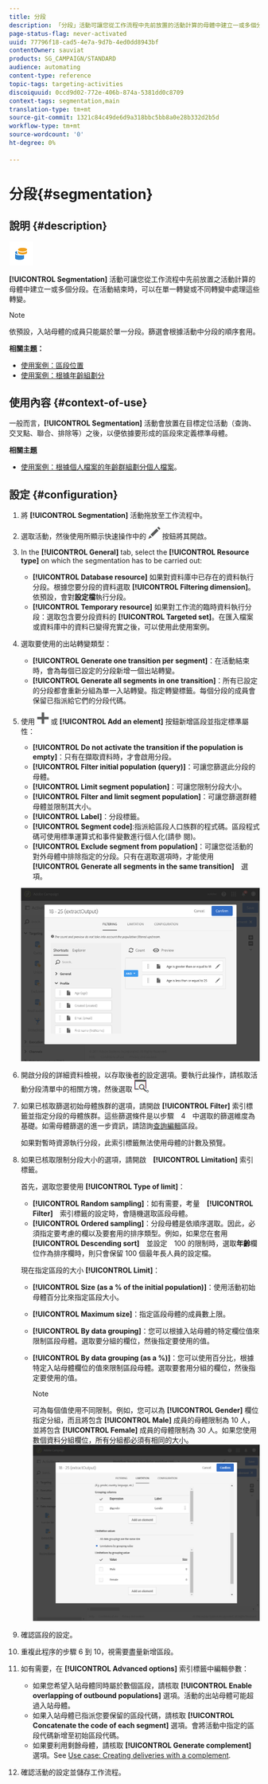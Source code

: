 ```yaml
---
title: 分段
description: 「分段」活動可讓您從工作流程中先前放置的活動計算的母體中建立一或多個分段。
page-status-flag: never-activated
uuid: 77796f18-cad5-4e7a-9d7b-4ed0dd8943bf
contentOwner: sauviat
products: SG_CAMPAIGN/STANDARD
audience: automating
content-type: reference
topic-tags: targeting-activities
discoiquuid: 0ccd9d02-772e-406b-874a-5381dd0c8709
context-tags: segmentation,main
translation-type: tm+mt
source-git-commit: 1321c84c49de6d9a318bbc5bb8a0e28b332d2b5d
workflow-type: tm+mt
source-wordcount: '0'
ht-degree: 0%

---
```



# 分段{#segmentation}

## 說明 {#description}

![](assets/segmentation.png)

**[!UICONTROL Segmentation]** 活動可讓您從工作流程中先前放置之活動計算的母體中建立一或多個分段。在活動結束時，可以在單一轉變或不同轉變中處理這些轉變。

>[!NOTE]
>
>依預設，入站母體的成員只能屬於單一分段。篩選會根據活動中分段的順序套用。

**相關主題：**
* [使用案例：區段位置](../../automating/using/workflow-segmentation-location.md)
* [使用案例：根據年齡組劃分](../../automating/using/segmentation-age-groups.md)

## 使用內容 {#context-of-use}

一般而言，**[!UICONTROL Segmentation]** 活動會放置在目標定位活動（查詢、交叉點、聯合、排除等）之後，以便依據要形成的區段來定義標準母體。

**相關主題**

* [使用案例：根據個人檔案的年齡群組劃分個人檔案](../../automating/using/segmentation-age-groups.md)。

## 設定 {#configuration}

1. 將 **[!UICONTROL Segmentation]** 活動拖放至工作流程中。
1. 選取活動，然後使用所顯示快速操作中的 ![](assets/edit_darkgrey-24px.png) 按鈕將其開啟。
1. In the **[!UICONTROL General]** tab, select the **[!UICONTROL Resource type]** on which the segmentation has to be carried out:

   * **[!UICONTROL Database resource]** 如果對資料庫中已存在的資料執行分段。根據您要分段的資料選取 **[!UICONTROL Filtering dimension]**。依預設，會對&#x200B;**設定檔**&#x200B;執行分段。
   * **[!UICONTROL Temporary resource]** 如果對工作流的臨時資料執行分段：選取包含要分段資料的 **[!UICONTROL Targeted set]**。在匯入檔案或資料庫中的資料已變得充實之後，可以使用此使用案例。

1. 選取要使用的出站轉變類型：

   * **[!UICONTROL Generate one transition per segment]**：在活動結束時，會為每個已設定的分段新增一個出站轉變。
   * **[!UICONTROL Generate all segments in one transition]**：所有已設定的分段都會重新分組為單一入站轉變。指定轉變標籤。每個分段的成員會保留已指派給它們的分段代碼。

1. 使用 ![](assets/add_darkgrey-24px.png) 或 **[!UICONTROL Add an element]** 按鈕新增區段並指定標準屬性：

   * **[!UICONTROL Do not activate the transition if the population is empty]**：只有在擷取資料時，才會啟用分段。
   * **[!UICONTROL Filter initial population (query)]**：可讓您篩選此分段的母體。
   * **[!UICONTROL Limit segment population]**：可讓您限制分段大小。
   * **[!UICONTROL Filter and limit segment population]**：可讓您篩選群體母體並限制其大小。
   * **[!UICONTROL Label]**：分段標籤。
   * **[!UICONTROL Segment code]**:指派給區段人口族群的程式碼。區段程式碼可使用標準運算式和事件變數進行個人化(請參 [](../../automating/using/customizing-workflow-external-parameters.md)閱)。
   * **[!UICONTROL Exclude segment from population]**：可讓您從活動的對外母體中排除指定的分段。只有在選取選項時，才能使用　**[!UICONTROL Generate all segments in the same transition]**　選項。

   ![](assets/wkf_segment_new_segment.png)

1. 開啟分段的詳細資料檢視，以存取後者的設定選項。要執行此操作，請核取活動分段清單中的相關方塊，然後選取 ![](assets/wkf_segment_parameters_24px.png)。
1. 如果已核取篩選初始母體族群的選項，請開啟 **[!UICONTROL Filter]** 索引標籤並指定分段的母體族群。這些篩選條件是以步驟　4　中選取的篩選維度為基礎。如需母體篩選的進一步資訊，請諮詢[查詢編輯](../../automating/using/editing-queries.md)區段。

   如果對暫時資源執行分段，此索引標籤無法使用母體的計數及預覽。

1. 如果已核取限制分段大小的選項，請開啟　**[!UICONTROL Limitation]** 索引標籤。

   首先，選取您要使用 **[!UICONTROL Type of limit]**：

   * **[!UICONTROL Random sampling]**：如有需要，考量　**[!UICONTROL Filter]**　索引標籤的設定時，會隨機選取區段母體。
   * **[!UICONTROL Ordered sampling]**：分段母體是依順序選取。因此，必須指定要考慮的欄以及要套用的排序類型。例如，如果您在套用　**[!UICONTROL Descending sort]**　並設定　100 的限制時，選取&#x200B;**年齡**&#x200B;欄位作為排序欄時，則只會保留 100 個最年長人員的設定檔。

   現在指定區段的大小 **[!UICONTROL Limit]**：

   * **[!UICONTROL Size (as a % of the initial population)]**：使用活動初始母體百分比來指定區段大小。
   * **[!UICONTROL Maximum size]**：指定區段母體的成員數上限。
   * **[!UICONTROL By data grouping]**：您可以根據入站母體的特定欄位值來限制區段母體。選取要分組的欄位，然後指定要使用的值。
   * **[!UICONTROL By data grouping (as a %)]**：您可以使用百分比，根據特定入站母體欄位的值來限制區段母體。選取要套用分組的欄位，然後指定要使用的值。

      >[!NOTE]
      >
      >可為每個值使用不同限制。例如，您可以為 **[!UICONTROL Gender]** 欄位指定分組，而且將包含 **[!UICONTROL Male]** 成員的母體限制為 10 人，並將包含 **[!UICONTROL Female]** 成員的母體限制為 30 人。如果您使用數個資料分組欄位，所有分組都必須有相同的大小。
   ![](assets/wkf_segment_limit_by_grouping.png)

1. 確認區段的設定。
1. 重複此程序的步驟 6 到 10，視需要盡量新增區段。
1. 如有需要，在 **[!UICONTROL Advanced options]** 索引標籤中編輯參數：

   * 如果您希望入站母體同時屬於數個區段，請核取 **[!UICONTROL Enable overlapping of outbound populations]** 選項。活動的出站母體可能超過入站母體。
   * 如果入站母體已指派您要保留的區段代碼，請核取 **[!UICONTROL Concatenate the code of each segment]** 選項。會將活動中指定的區段代碼新增至初始區段代碼。
   * 如果要利用剩餘母體，請核取 **[!UICONTROL Generate complement]** 選項。See [Use case: Creating deliveries with a complement](../../automating/using/workflow-created-query-with-complement.md).

1. 確認活動的設定並儲存工作流程。
